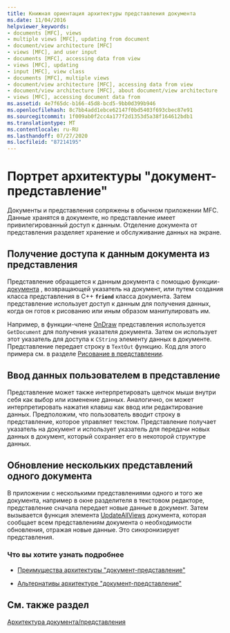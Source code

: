 ```yaml
---
title: Книжная ориентация архитектуры представления документа
ms.date: 11/04/2016
helpviewer_keywords:
- documents [MFC], views
- multiple views [MFC], updating from document
- document/view architecture [MFC]
- views [MFC], and user input
- documents [MFC], accessing data from view
- views [MFC], updating
- input [MFC], view class
- documents [MFC], multiple views
- document/view architecture [MFC], accessing data from view
- document/view architecture [MFC], about document/view architecture
- views [MFC], accessing document data from
ms.assetid: 4e7f65dc-b166-45d8-bcd5-9bb0d399b946
ms.openlocfilehash: 8c7bb4add1ebce62147f0bd5403f693cbec87e91
ms.sourcegitcommit: 1f009ab0f2cc4a177f2d1353d5a38f164612bdb1
ms.translationtype: MT
ms.contentlocale: ru-RU
ms.lasthandoff: 07/27/2020
ms.locfileid: "87214195"
---
```

# <a name="a-portrait-of-the-documentview-architecture"></a>Портрет архитектуры "документ-представление"

Документы и представления сопряжены в обычном приложении MFC. Данные хранятся в документе, но представление имеет привилегированный доступ к данным. Отделение документа от представления разделяет хранение и обслуживание данных на экране.

## <a name="gaining-access-to-document-data-from-the-view"></a>Получение доступа к данным документа из представления

Представление обращается к данным документа с помощью функции- [документа](reference/cview-class.md#getdocument) , возвращающей указатель на документ, или путем создания класса представления в C++ **`friend`** класса документа. Затем представление использует доступ к данным для получения данных, когда он готов к рисованию или иным образом манипулировать им.

Например, в функции-члене [OnDraw](reference/cview-class.md#ondraw) представления используется `GetDocument` для получения указателя документа. Затем он использует этот указатель для доступа к `CString` элементу данных в документе. Представление передает строку в `TextOut` функцию. Код для этого примера см. в разделе [Рисование в представлении](drawing-in-a-view.md).

## <a name="user-input-to-the-view"></a>Ввод данных пользователем в представление

Представление может также интерпретировать щелчок мыши внутри себя как выбор или изменение данных. Аналогично, он может интерпретировать нажатия клавиш как ввод или редактирование данных. Предположим, что пользователь вводит строку в представление, которое управляет текстом. Представление получает указатель на документ и использует указатель для передачи новых данных в документ, который сохраняет его в некоторой структуре данных.

## <a name="updating-multiple-views-of-the-same-document"></a>Обновление нескольких представлений одного документа

В приложении с несколькими представлениями одного и того же документа, например в окне разделителя в текстовом редакторе, представление сначала передает новые данные в документ. Затем вызывается функция элемента [UpdateAllViews](reference/cdocument-class.md#updateallviews) документа, которая сообщает всем представлениям документа о необходимости обновления, отражая новые данные. Это синхронизирует представления.

### <a name="what-do-you-want-to-know-more-about"></a>Что вы хотите узнать подробнее

- [Преимущества архитектуры "документ-представление"](advantages-of-the-document-view-architecture.md)

- [Альтернативы архитектуре "документ-представление"](alternatives-to-the-document-view-architecture.md)

## <a name="see-also"></a>См. также раздел

[Архитектура документа/представления](document-view-architecture.md)
